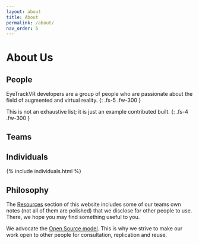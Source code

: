 ```yaml
---
layout: about
title: About
permalink: /about/
nav_order: 5
---
```


# About Us

## People

<p style="page-break-after:always;"></p>

EyeTrackVR developers are a group of people who are passionate about the field of augmented and virtual reality.
{: .fs-5 .fw-300 }

This is not an exhaustive list; it is just an example contributed built.
{: .fs-4 .fw-300 }

## Teams

## Individuals

{% include individuals.html %}

## Philosophy

The [Resources](/openair-cyan/resources) section of this website includes some of our teams own notes (not all of them are polished) that we disclose for other people to use.
There, we hope you may find something useful to you.

We advocate the [Open Source model](https://en.wikipedia.org/wiki/Open-source_model).
This is why we strive to make our work open to other people for consultation, replication and reuse.

